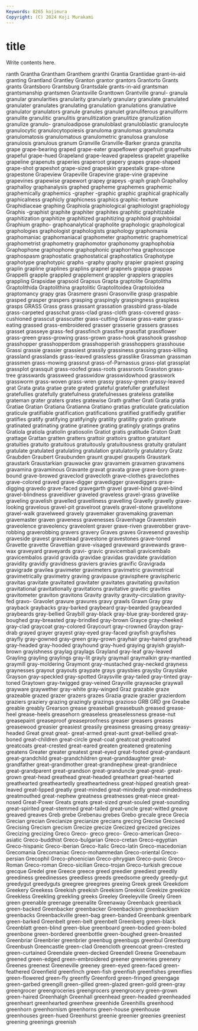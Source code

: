 ```yaml
---
Keywords: 8265 kojimura
Copyright: (C) 2024 Koji Murakami
---
```


# title

Write contents here.



ranth Grantha
Grantham Granthem granthi Grantia Grantiidae grant-in-aid granting Grantland Grantley Granton
grantor grantors Grantorto Grants grants Grantsboro Grantsburg Grantsdale grants-in-aid grantsman
grantsmanship grantsmen Grantsville Granttown Grantville granul- granula granular granularities granularity
granularly granulary granulate granulated granulater granulates granulating granulation granulations granulative
granulator granulators granule granules granulet granuliferous granuliform granulite granulitic granulitis
granulitization granulitize granulization granulize granulo- granuloadipose granuloblast granuloblastic granulocyte granulocytic
granulocytopoiesis granuloma granulomas granulomata granulomatosis granulomatous granulometric granulosa granulose granulosis
granulous granum Granville Granville-Barker granza granzita grape grape-bearing graped grape-eater
grapeflower grapefruit grapefruits grapeful grape-hued Grapeland grape-leaved grapeless grapelet grapelike
grapeline grapenuts graperies graperoot grapery grapes grape-shaped grape-shot grapeshot grape-sized
grapeskin grapestalk grape-stone grapestone Grapeview Grapeville Grapevine grape-vine grapevine grapevines
grapewise grapewort grapey grapeys -graph graph Graphalloy graphalloy graphanalysis graphed
grapheme graphemes graphemic graphemically graphemics -grapher -graphic graphic graphical graphically
graphicalness graphicly graphicness graphics graphic-texture Graphidiaceae graphing Graphiola graphiological graphiologist
graphiology Graphis -graphist graphite graphiter graphites graphitic graphitizable graphitization graphitize
graphitized graphitizing graphitoid graphitoidal Graphium grapho- graphoanalytical grapholite graphologic graphological
graphologies graphologist graphologists graphology graphomania graphomaniac graphomaniacal graphometer graphometric graphometrical
graphometrist graphometry graphomotor graphonomy graphophobia Graphophone graphophone graphophonic graphorrhea graphoscope
graphospasm graphostatic graphostatical graphostatics Graphotype graphotype graphotypic graphs -graphy graphy
grapier grapiest graping graplin grapline graplines graplins grapnel grapnels grappa
grappas Grappelli grapple grappled grapplement grappler grapplers grapples grappling Grapsidae
grapsoid Grapsus Grapta graptolite Graptolitha Graptolithida Graptolithina graptolitic Graptolitoidea Graptoloidea
graptomancy grapy gras Grasmere grasni Grasonville grasp graspable grasped grasper
graspers grasping graspingly graspingness graspless grasps GRASS Grass grass grassant
grassation grassbird grass-blade grass-carpeted grasschat grass-clad grass-cloth grass-covered grass-cushioned grasscut
grasscutter grass-cutting Grasse grass-eater grass-eating grassed grass-embroidered grasser grasserie grassers
grasses grasset grasseye grass-fed grassfinch grassfire grassflat grassflower grass-green grass-growing
grass-grown grass-hook grasshook grasshop grasshopper grasshopperdom grasshopperish grasshoppers grasshouse Grassi
grassie grassier grassiest grassily grassiness grassing grass-killing grassland grasslands grass-leaved
grassless grasslike Grassman grassman grassmen grass-mowing grassnut grass-of-Parnassus grass-plat grassplat
grassplot grassquit grass-roofed grass-roots grassroots Grasston grass-tree grasswards grassweed grasswidow
grasswidowhood grasswork grassworm grass-woven grass-wren grassy grassy-green grassy-leaved grat Grata
grata gratae grate grated grateful gratefuller gratefullest gratefullies gratefully gratefulness
gratefulnesses grateless gratelike grateman grater graters grates gratewise Grath grather
Grati Gratia gratia Gratiae Gratian Gratiana Gratianna Gratiano gratias graticulate
graticulation graticule gratifiable gratification gratifications gratified gratifiedly gratifier gratifies gratify
gratifying gratifyingly gratility gratillity gratin gratinate gratinated gratinating gratine gratinee
grating gratingly gratings gratins Gratiola gratiola gratiolin gratiosolin Gratiot gratis
gratitude Graton Gratt grattage Grattan gratten gratters grattoir grattoirs gratton
gratuitant gratuities gratuito gratuitous gratuitously gratuitousness gratuity gratulant gratulate gratulated
gratulating gratulation gratulatorily gratulatory Gratz Graubden Graubert Graubunden graunt graupel
graupels Graustark graustark Graustarkian grauwacke grav gravamem gravamen gravamens gravamina
gravaminous Gravante gravat gravata grave grave-born grave-bound grave-browed graveclod gravecloth
grave-clothes graveclothes grave-colored graved grave-digger gravedigger gravediggers grave-digging gravedo grave-faced
gravegarth gravel gravel-bind gravel-blind gravel-blindness graveldiver graveled graveless gravel-grass gravelike
graveling gravelish gravelled gravelliness gravelling Gravelly gravelly grave-looking gravelous gravel-pit
gravelroot gravels gravel-stone gravelstone gravel-walk gravelweed gravely gravemaker gravemaking graveman
gravemaster graven graveness gravenesses Gravenhage Gravenstein graveolence graveolency graveolent graver
grave-riven graverobber grave-robbing graverobbing gravers gravery Graves graves Gravesend graveship
graveside gravest gravestead gravestone gravestones grave-toned Gravette gravette Gravettian grave-visaged
graveward gravewards grave-wax graveyard graveyards gravi- gravic gravicembali gravicembalo gravicembalos
gravid gravida gravidae gravidas gravidate gravidation gravidity gravidly gravidness graviers
gravies gravific Gravigrada gravigrade gravilea gravimeter gravimeters gravimetric gravimetrical gravimetrically
gravimetry graving gravipause gravisphere gravispheric gravitas gravitate gravitated gravitater gravitates
gravitating gravitation gravitational gravitationally gravitations gravitative gravitic gravities gravitometer graviton
gravitons Gravity gravity gravity-circulation gravity-fed gravo- Gravolet gravure gravures gravy
grawls Grawn Gray gray grayback graybacks gray-barked graybeard gray-bearded graybearded
graybeards gray-bellied Graybill gray-black gray-blue gray-bordered gray-boughed gray-breasted gray-brindled gray-brown
Grayce gray-cheeked gray-clad graycoat gray-colored Graycourt gray-crowned Graydon gray-drab grayed
grayer grayest gray-eyed gray-faced grayfish grayfishes grayfly gray-gowned gray-green gray-grown
grayhair gray-haired grayhead gray-headed gray-hooded grayhound gray-hued graying grayish grayish-brown
grayishness graylag graylags Grayland gray-leaf gray-leaved Grayling grayling graylings gray-lit
grayly graymail graymalkin gray-mantled graymill gray-moldering Graymont gray-mustached gray-necked grayness
graynesses grayout grayouts graypate grays graysbies graysby Grayslake Grayson gray-speckled
gray-spotted Graysville gray-tailed gray-tinted gray-toned Graytown gray-twigged gray-veined Grayville graywacke
graywall grayware graywether gray-white gray-winged Graz grazable graze grazeable grazed
grazer grazers grazes Grazia grazie grazier grazierdom graziers graziery grazing
grazingly grazings grazioso GRB GRD gre Greabe greable greably Grearson
grease greaseball greasebush greased grease-heel grease-heels greasehorn greaseless greaselessness grease-nut
greasepaint greaseproof greaseproofness greaser greasers greases greasewood greasier greasiest greasily
greasiness greasing greasy greasy-headed Great great great- great-armed great-aunt great-bellied
great-boned great-children great-circle great-coat greatcoat greatcoated greatcoats great-crested great-eared greaten
greatened greatening greatens Greater greater greatest great-eyed great-footed great-grandaunt great-grandchild
great-grandchildren great-granddaughter great-grandfather great-grandmother great-grandnephew great-grandniece great-grandparent great-grandson great-granduncle great-great-
great-grown great-head greathead great-headed greatheart great-hearted greathearted greatheartedly greatheartedness great-hipped
greatish great-leaved great-lipped greatly great-minded great-mindedly great-mindedness greatmouthed great-nephew greatness
greatnesses great-niece great-nosed Great-Power Greats greats great-sized great-souled great-sounding great-spirited
great-stemmed great-tailed great-uncle great-witted greave greaved greaves Greb grebe Grebenau
grebes Grebo grecale grece Grecia Grecian grecian Grecianize grecianize grecians
grecing Grecise Grecised Grecising Grecism grecism Grecize grecize Grecized grecized
grecizes Grecizing grecizing Greco Greco- greco greco- Greco-american Greco-asiatic Greco-buddhist
Greco-bulgarian Greco-cretan Greco-egyptian Greco-hispanic Greco-iberian Greco-Italic Greco-latin Greco-macedonian Grecomania Grecomaniac
Greco-mohammedan Greco-oriental Greco-persian Grecophil Greco-phoenician Greco-phrygian Greco-punic Greco-Roman Greco-roman Greco-sicilian
Greco-trojan Greco-turkish grecoue grecque Gredel gree Greece greece greed greedier
greediest greedily greediness greedinesses greedless greeds greedsome greedy greedy-gut greedygut
greedyguts greegree greegrees greeing Greek greek Greekdom Greekery Greekess Greekish
greekish Greekism Greekist Greekize greekize Greekless Greekling greekling greeks Greeley
Greeleyville Greely Green green greenable greenage greenalite Greenaway Greenback greenback
green-backed Greenbacker greenbacker Greenbackism greenbackism greenbacks Greenbackville green-bag green-banded Greenbank
greenbark green-barked Greenbelt green-belt greenbelt Greenberg green-black Greenblatt green-blind green-blue
greenboard green-bodied green-boled greenbone green-bordered greenbottle green-boughed green-breasted Greenbriar Greenbrier
greenbrier greenbug greenbugs greenbul Greenburg Greenbush Greencastle green-clad Greencloth greencoat
green-crested green-curtained Greendale green-decked Greendell Greene Greenebaum greened green-edged green-embroidered
greener greeneries greenery Greenes greenest Greeneville greeney green-eyed green-faced green-feathered
Greenfield greenfinch green-fish greenfish greenfishes greenflies green-flowered green-fly greenfly Greenford
green-fringed greengage green-garbed greengill green-gilled green-glazed green-gold green-gray greengrocer greengroceries
greengrocers greengrocery green-grown green-haired Greenhalgh Greenhall greenhead green-headed greenheaded greenheart
greenhearted greenhew greenhide Greenhills greenhood greenhorn greenhornism greenhorns green-house greenhouse
greenhouses green-hued Greenhurst greenie greenier greenies greeniest greening greenings greenish
